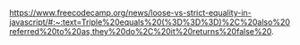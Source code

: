 https://www.freecodecamp.org/news/loose-vs-strict-equality-in-javascript/#:~:text=Triple%20equals%20(%3D%3D%3D)%2C%20also%20referred%20to%20as,they%20do%2C%20it%20returns%20false%20.